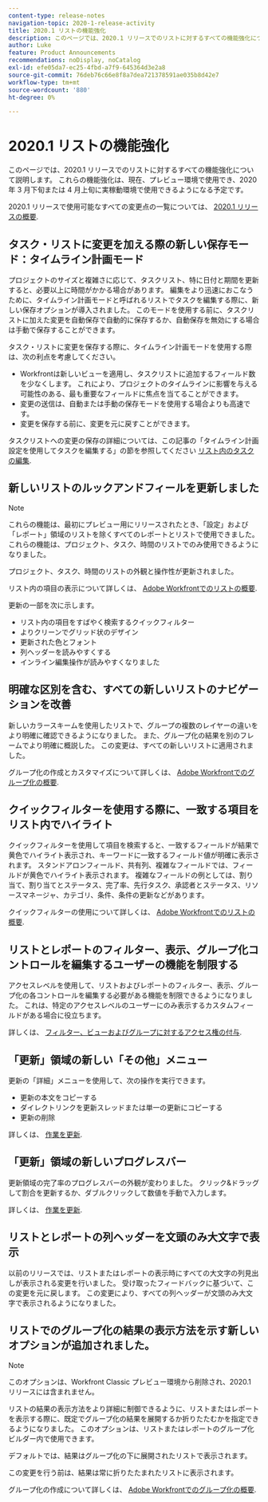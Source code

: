 ```yaml
---
content-type: release-notes
navigation-topic: 2020-1-release-activity
title: 2020.1 リストの機能強化
description: このページでは、2020.1 リリースでのリストに対するすべての機能強化について説明します。 これらの機能強化は、現在、プレビュー環境で使用でき、2020 年 3 月下旬または 4 月上旬に実稼動環境で使用できるようになる予定です。
author: Luke
feature: Product Announcements
recommendations: noDisplay, noCatalog
exl-id: efe05da7-ec25-4fbd-a7f9-645364d3e2a8
source-git-commit: 76deb76c66e8f8a7dea721378591ae035b8d42e7
workflow-type: tm+mt
source-wordcount: '880'
ht-degree: 0%

---
```


# 2020.1 リストの機能強化

このページでは、2020.1 リリースでのリストに対するすべての機能強化について説明します。 これらの機能強化は、現在、プレビュー環境で使用でき、2020 年 3 月下旬または 4 月上旬に実稼動環境で使用できるようになる予定です。

2020.1 リリースで使用可能なすべての変更点の一覧については、 [2020.1 リリースの概要](../../../product-announcements/product-releases/2020.1-release-activity/2020.1-release-overview.md).

## タスク・リストに変更を加える際の新しい保存モード：タイムライン計画モード

プロジェクトのサイズと複雑さに応じて、タスクリスト、特に日付と期間を更新すると、必要以上に時間がかかる場合があります。 編集をより迅速におこなうために、タイムライン計画モードと呼ばれるリストでタスクを編集する際に、新しい保存オプションが導入されました。 このモードを使用する前に、タスクリストに加えた変更を自動保存で自動的に保存するか、自動保存を無効にする場合は手動で保存することができます。

タスク・リストに変更を保存する際に、タイムライン計画モードを使用する際は、次の利点を考慮してください。

* Workfrontは新しいビューを適用し、タスクリストに追加するフィールド数を少なくします。 これにより、プロジェクトのタイムラインに影響を与える可能性のある、最も重要なフィールドに焦点を当てることができます。
* 変更の送信は、自動または手動の保存モードを使用する場合よりも高速です。
* 変更を保存する前に、変更を元に戻すことができます。

タスクリストへの変更の保存の詳細については、この記事の「タイムライン計画設定を使用してタスクを編集する」の節を参照してください [リスト内のタスクの編集](../../../manage-work/tasks/manage-tasks/edit-tasks-in-a-list.md).

## 新しいリストのルックアンドフィールを更新しました

>[!NOTE]
>
>これらの機能は、最初にプレビュー用にリリースされたとき、「設定」および「レポート」領域のリストを除くすべてのレポートとリストで使用できました。 これらの機能は、プロジェクト、タスク、時間のリストでのみ使用できるようになりました。

プロジェクト、タスク、時間のリストの外観と操作性が更新されました。

リスト内の項目の表示について詳しくは、 [Adobe Workfrontでのリストの概要](../../../workfront-basics/navigate-workfront/use-lists/view-items-in-a-list.md).

更新の一部を次に示します。

* リスト内の項目をすばやく検索するクイックフィルター
* よりクリーンでグリッド状のデザイン
* 更新された色とフォント
* 列ヘッダーを読みやすくする
* インライン編集操作が読みやすくなりました

## 明確な区別を含む、すべての新しいリストのナビゲーションを改善

新しいカラースキームを使用したリストで、グループの複数のレイヤーの違いをより明確に確認できるようになりました。 また、グループ化の結果を別のフレームでより明確に概説した。 この変更は、すべての新しいリストに適用されました。

グループ化の作成とカスタマイズについて詳しくは、 [Adobe Workfrontでのグループ化の概要](../../../reports-and-dashboards/reports/reporting-elements/groupings-overview.md).

## クイックフィルターを使用する際に、一致する項目をリスト内でハイライト

クイックフィルターを使用して項目を検索すると、一致するフィールドが結果で黄色でハイライト表示され、キーワードに一致するフィールド値が明確に表示されます。 スタンドアロンフィールド、共有列、複雑なフィールドでは、フィールドが黄色でハイライト表示されます。 複雑なフィールドの例としては、割り当て、割り当てとステータス、完了率、先行タスク、承認者とステータス、リソースマネージャ、カテゴリ、条件、条件の更新などがあります。

クイックフィルターの使用について詳しくは、 [Adobe Workfrontでのリストの概要](../../../workfront-basics/navigate-workfront/use-lists/view-items-in-a-list.md).

## リストとレポートのフィルター、表示、グループ化コントロールを編集するユーザーの機能を制限する

アクセスレベルを使用して、リストおよびレポートのフィルター、表示、グループ化の各コントロールを編集する必要がある機能を制限できるようになりました。 これは、特定のアクセスレベルのユーザーにのみ表示するカスタムフィールドがある場合に役立ちます。

詳しくは、 [フィルター、ビューおよびグループに対するアクセス権の付与](../../../administration-and-setup/add-users/configure-and-grant-access/grant-access-fvg.md).

## 「更新」領域の新しい「その他」メニュー

更新の「詳細」メニューを使用して、次の操作を実行できます。

* 更新の本文をコピーする
* ダイレクトリンクを更新スレッドまたは単一の更新にコピーする
* 更新の削除

詳しくは、 [作業を更新](../../../workfront-basics/updating-work-items-and-viewing-updates/update-work.md).

## 「更新」領域の新しいプログレスバー

更新領域の完了率のプログレスバーの外観が変わりました。 クリック&amp;ドラッグして割合を更新するか、ダブルクリックして数値を手動で入力します。

詳しくは、 [作業を更新](../../../workfront-basics/updating-work-items-and-viewing-updates/update-work.md).

## リストとレポートの列ヘッダーを文頭のみ大文字で表示

以前のリリースでは、リストまたはレポートの表示時にすべての大文字の列見出しが表示される変更を行いました。 受け取ったフィードバックに基づいて、この変更を元に戻します。 この変更により、すべての列ヘッダーが文頭のみ大文字で表示されるようになりました。

## リストでのグループ化の結果の表示方法を示す新しいオプションが追加されました。

>[!NOTE]
>
>このオプションは、Workfront Classic プレビュー環境から削除され、2020.1 リリースには含まれません。

リストの結果の表示方法をより詳細に制御できるように、リストまたはレポートを表示する際に、既定でグループ化の結果を展開するか折りたたむかを指定できるようになりました。 このオプションは、リストまたはレポートのグループ化ビルダー内で使用できます。

デフォルトでは、結果はグループ化の下に展開されたリストで表示されます。

この変更を行う前は、結果は常に折りたたまれたリストに表示されます。

グループ化の作成について詳しくは、 [Adobe Workfrontでのグループ化の概要](../../../reports-and-dashboards/reports/reporting-elements/groupings-overview.md).

